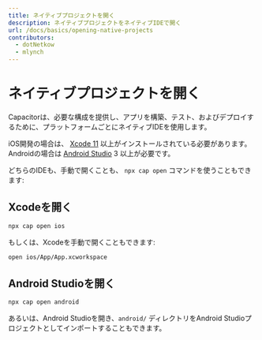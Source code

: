 ```yaml
---
title: ネイティブプロジェクトを開く
description: ネイティブプロジェクトをネイティブIDEで開く
url: /docs/basics/opening-native-projects
contributors:
  - dotNetkow
  - mlynch
---
```


# ネイティブプロジェクトを開く

<p class="intro">Capacitorは、必要な構成を提供し、アプリを構築、テスト、およびデプロイするために、プラットフォームごとにネイティブIDEを使用します。</p>

<p class="intro">iOS開発の場合は、 <a href="https://developer.apple.com/xcode/" target="_blank">Xcode 11</a> 以上がインストールされている必要があります。Androidの場合は <a href="https://developer.android.com/studio/index.html" target="_blank">Android Studio</a> 3 以上が必要です。</p>

<p class="intro">どちらのIDEも、手動で開くことも、 <code>npx cap open</code> コマンドを使うこともできます:</p>

## Xcodeを開く

```bash
npx cap open ios
```

もしくは、Xcodeを手動で開くこともできます:

```bash
open ios/App/App.xcworkspace
```

## Android Studioを開く

```bash
npx cap open android
```

あるいは、Android Studioを開き、`android/` ディレクトリをAndroid Studioプロジェクトとしてインポートすることもできます。
